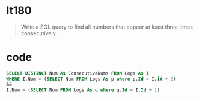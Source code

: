 # lt180
> Write a SQL query to find all numbers that appear at least three times consecutively.



# code
```SQL
SELECT DISTINCT Num As ConsecutiveNums FROM Logs As I
WHERE I.Num = (SELECT Num FROM Logs As p where p.Id = I.id + 2)
&&
I.Num = (SELECT Num FROM Logs As q where q.Id = I.Id + 1)
```